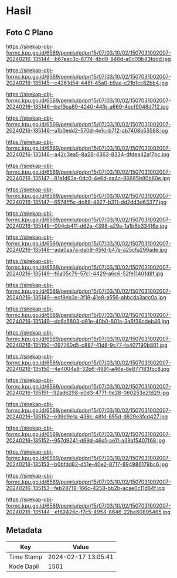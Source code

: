 # Hasil

## Foto C Plano

https://sirekap-obj-formc.kpu.go.id/6569/pemilu/pdpr/15/07/03/10/02/1507031002007-20240216-135144--b67aac3c-8774-4bd0-846d-a0c09b43fddd.jpg

https://sirekap-obj-formc.kpu.go.id/6569/pemilu/pdpr/15/07/03/10/02/1507031002007-20240216-135145--c4261d54-446f-45a0-b9aa-c21b1cc82bb4.jpg

https://sirekap-obj-formc.kpu.go.id/6569/pemilu/pdpr/15/07/03/10/02/1507031002007-20240216-135146--be19ea89-4240-44fb-a669-4ecf9048d712.jpg

https://sirekap-obj-formc.kpu.go.id/6569/pemilu/pdpr/15/07/03/10/02/1507031002007-20240216-135146--a1b0edd2-570d-4e1c-b7f2-ab7408b53588.jpg

https://sirekap-obj-formc.kpu.go.id/6569/pemilu/pdpr/15/07/03/10/02/1507031002007-20240216-135146--a42c3ea5-8a28-4363-8334-dfdea42a17bc.jpg

https://sirekap-obj-formc.kpu.go.id/6569/pemilu/pdpr/15/07/03/10/02/1507031002007-20240216-135147--81a1d63a-0dc0-4e6d-aa4c-86665b80b80e.jpg

https://sirekap-obj-formc.kpu.go.id/6569/pemilu/pdpr/15/07/03/10/02/1507031002007-20240216-135147--6574ff5c-dc88-4927-b311-dd2dd3d63377.jpg

https://sirekap-obj-formc.kpu.go.id/6569/pemilu/pdpr/15/07/03/10/02/1507031002007-20240216-135148--004cb411-d62a-4398-a29a-1a1b8b33416e.jpg

https://sirekap-obj-formc.kpu.go.id/6569/pemilu/pdpr/15/07/03/10/02/1507031002007-20240216-135148--ada0aa7a-dab9-45fd-b47e-a25cfa296ade.jpg

https://sirekap-obj-formc.kpu.go.id/6569/pemilu/pdpr/15/07/03/10/02/1507031002007-20240216-135149--f6a05c79-57c1-4429-a6c6-52fe11401d8f.jpg

https://sirekap-obj-formc.kpu.go.id/6569/pemilu/pdpr/15/07/03/10/02/1507031002007-20240216-135149--ecf8eb3a-3f18-41e8-a556-abbcda3acc0a.jpg

https://sirekap-obj-formc.kpu.go.id/6569/pemilu/pdpr/15/07/03/10/02/1507031002007-20240216-135149--dc6a5803-d81e-40b0-801a-3a6f38cdeb46.jpg

https://sirekap-obj-formc.kpu.go.id/6569/pemilu/pdpr/15/07/03/10/02/1507031002007-20240216-135150--097760d5-c887-41d8-9c77-fa407190b801.jpg

https://sirekap-obj-formc.kpu.go.id/6569/pemilu/pdpr/15/07/03/10/02/1507031002007-20240216-135150--4e4004a8-32b6-4991-a46e-8e877183fbc8.jpg

https://sirekap-obj-formc.kpu.go.id/6569/pemilu/pdpr/15/07/03/10/02/1507031002007-20240216-135151--32ad6298-e0d3-477f-9e28-060253e21d29.jpg

https://sirekap-obj-formc.kpu.go.id/6569/pemilu/pdpr/15/07/03/10/02/1507031002007-20240216-135152--e39d9e1a-438c-48fd-855d-d629e3fcd427.jpg

https://sirekap-obj-formc.kpu.go.id/6569/pemilu/pdpr/15/07/03/10/02/1507031002007-20240216-135152--957d9241-d69d-46d1-ae11-a39af5407f68.jpg

https://sirekap-obj-formc.kpu.go.id/6569/pemilu/pdpr/15/07/03/10/02/1507031002007-20240216-135153--b0bfdd82-d51e-40e2-8717-894986179bc6.jpg

https://sirekap-obj-formc.kpu.go.id/6569/pemilu/pdpr/15/07/03/10/02/1507031002007-20240216-135153--feb28719-166c-4258-bb2b-acae0c11d64f.jpg

https://sirekap-obj-formc.kpu.go.id/6569/pemilu/pdpr/15/07/03/10/02/1507031002007-20240216-135144--ef62426c-f7c5-4954-8646-22be60805465.jpg


## Metadata

| Key        | Value               |
| ---------- | ------------------- |
| Time Stamp | 2024-02-17 13:05:41 |
| Kode Dapil | 1501                |




